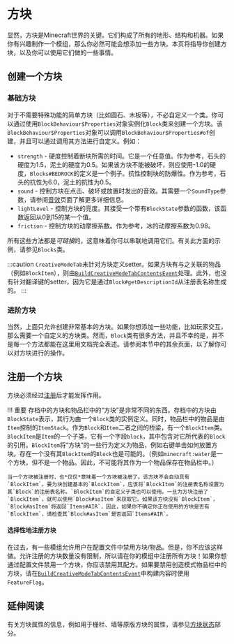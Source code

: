 方块
====

显然，方块是Minecraft世界的关键。它们构成了所有的地形、结构和机器。如果你有兴趣制作一个模组，那么你必然可能会想添加一些方块。本页将指导你创建方块，以及你可以使用它们做的一些事情。

创建一个方块
-----------

### 基础方块

对于不需要特殊功能的简单方块（比如圆石、木板等），不必自定义一个类。你可以通过使用`BlockBehaviour$Properties`对象实例化`Block`类来创建一个方块。该`BlockBehaviour$Properties`对象可以调用`BlockBehaviour$Properties#of`创建，并且可以通过调用其方法进行自定义。例如：

- `strength` - 硬度控制着断块所需的时间。它是一个任意值。作为参考，石头的硬度为1.5，泥土的硬度为0.5。如果该方块不能被破坏，则应使用-1.0的硬度，`Blocks#BEDROCK`的定义是一个例子。抗性控制块的防爆性。作为参考，石头的抗性为6.0，泥土的抗性为0.5。
- `sound` - 控制方块在点击、破坏或放置时发出的音效。其需要一个`SoundType`参数，请参阅[音效][sounds]页面了解更多详细信息。
- `lightLevel` - 控制方块的亮度。其接受一个带有`BlockState`参数的函数，该函数返回从0到15的某一个值。
- `friction` - 控制方块的动摩擦系数。作为参考，冰的动摩擦系数为0.98。

所有这些方法都是*可链接*的，这意味着你可以串联地调用它们。有关此方面的示例，请参见`Blocks`类。

:::caution
    `CreativeModeTab`未针对方块定义setter。如果方块有与之关联的物品（例如`BlockItem`），则由[`BuildCreativeModeTabContentsEvent`][creativetabs]处理。此外，也没有针对翻译键的setter，因为它是通过`Block#getDescriptionId`从注册表名称生成的。
:::

### 进阶方块

当然，上面只允许创建非常基本的方块。如果你想添加一些功能，比如玩家交互，那么需要一个自定义的方块类。然而，`Block`类有很多方法，并且不幸的是，并不是每一个方法都能在这里用文档完全表述。请参阅本节中的其余页面，以了解你可以对方块进行的操作。

注册一个方块
-----------

方块必须经过[注册][registering]后才能发挥作用。

!!! 重要
    存档中的方块和物品栏中的“方块”是非常不同的东西。存档中的方块由`BlockState`表示，其行为由一个`Block`类的实例定义。同时，物品栏中的物品是由`Item`控制的`ItemStack`。作为`Block`和`Item`二者之间的桥梁，有一个`BlockItem`类。`BlockItem`是`Item`的一个子类，它有一个字段`block`，其中包含对它所代表的`Block`的引用。`BlockItem`将“方块”的一些行为定义为物品，例如右键单击如何放置方块。存在一个没有其`BlockItem`的`Block`也是可能的。（例如`minecraft:water`是一个方块，但不是一个物品。因此，不可能将其作为一个物品保存在物品栏中。）

    当一个方块被注册时，也*仅仅*意味着一个方块被注册了。该方块不会自动具有`BlockItem`。要为块创建基本的`BlockItem`，应该将`BlockItem`的注册表名称设置为其`Block`的注册表名称。`BlockItem`的自定义子类也可以使用。一旦为方块注册了`BlockItem`，就可以使用`Block#asItem`来获取它。如果该方块没有`BlockItem`，`Block#asItem`将返回`Items#AIR`，因此，如果你不确定你正在使用的方块是否有`BlockItem`，请检查其`Block#asItem`是否返回`Items#AIR`。

#### 选择性地注册方块

在过去，有一些模组允许用户在配置文件中禁用方块/物品。但是，你不应该这样做。允许注册的方块数量没有限制，所以请在你的模组中注册所有方块！如果你想通过配置文件禁用一个方块，你应该禁用其配方。如果要禁用创造模式物品栏中的方块，请在[`BuildCreativeModeTabContentsEvent`][creativetabs]中构建内容时使用`FeatureFlag`。

延伸阅读
-------

有关方块属性的信息，例如用于栅栏、墙等原版方块的属性，请参见[方块状态][blockstates]部分。

[sounds]: ../gameeffects/sounds.md
[creativetabs]: ../items/index.md#creative-tabs
[registering]: ../concepts/registries.md#methods-for-registering
[blockstates]: states.md
